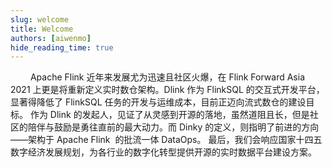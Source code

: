 ```yaml
---
slug: welcome
title: Welcome
authors: [aiwenmo]
hide_reading_time: true
---
```


&emsp;&emsp; Apache Flink 近年来发展尤为迅速且社区火爆，在 Flink Forward Asia 2021 上更是将重新定义实时数仓架构。Dlink 作为 FlinkSQL 的交互式开发平台，显著得降低了 FlinkSQL 任务的开发与运维成本，目前正迈向流式数仓的建设目标。
作为 Dlink 的发起人，见证了从灵感到开源的落地，虽然道阻且长，但是社区的陪伴与鼓励是勇往直前的最大动力。而 Dinky 的定义，则指明了前进的方向——架构于 Apache Flink  的批流一体 DataOps。
最后，我们会响应国家十四五数字经济发展规划，为各行业的数字化转型提供开源的实时数据平台建设方案。
